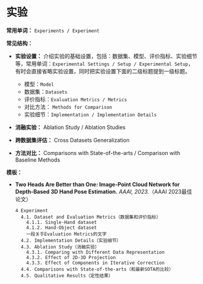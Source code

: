 # 实验

**常用单词：** `Experiments / Experiment`

**常见结构：** 

- **实验设置：** 介绍实验的基础设置，包括：数据集、模型、评价指标、实验细节等，常用单词：`Experimental Settings / Setup / Experimental Setup`，有时会直接省略实验设置，同时把实验设置下面的二级标题提到一级标题。

  - 模型：`Model`
  - 数据集：`Datasets`
  - 评价指标：`Evaluation Metrics / Metrics`
  - 对比方法： `Methods for Comparison`
  - 实验细节：`Implementation / Implementation Details`

- **消融实验：** Ablation Study / Ablation Studies

- **跨数据集评估：** Cross Datasets Generalization

- **方法对比：** Comparisons with State-of-the-arts / Comparison with Baseline Methods

  

**模板：**

- **Two Heads Are Better than One: Image-Point Cloud Network for Depth-Based 3D Hand Pose Estimation.** *AAAI, 2023.*（AAAI 2023最佳论文）

  ```
  4 Experiment
    4.1. Dataset and Evaluation Metrics（数据集和评价指标）
      4.1.1. Single-Hand dataset
      4.1.2. Hand-Object dataset
      一段关于Evaluation Metrics的文字
    4.2. Implementation Details（实验细节）
    4.3. Ablation Study（消融实验）
      4.3.1. Comparing with Different Data Representation
      4.3.2. Effect of 2D-3D Projection
      4.3.3. Effect of Components in Iterative Correction
    4.4. Comparisons with State-of-the-arts（和最新SOTA的比较）
    4.5. Qualitative Results（定性结果）
  ```

  
